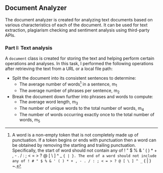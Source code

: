 
## Document Analyzer

The document analyzer is created for analyzing text documents based on various characteristics of each of the document. 
It can be used for text extraction, plagiarism checking and sentiment analysis using third-party APIs.

### Part I: Text analysis 
A ```document``` class is created for storing the text and helping perform certain operations and analyses. 
In this task, I performed the following operations after retrieving the text from a URL or a local file path:
- Split the document into its consistent sentences to determine:
    - The average number of words[^1] in a sentence, m<sub>1</sub>
    - The average number of phrases per sentence, m<sub>2</sub>
- Break the document down further into phrases and words to compute:
  - The average word length, m<sub>3</sub>
  - The number of unique words to the total number of words, m<sub>4</sub>
  - The number of words occurring exactly once to the total number of words, m<sub>5</sub>

[^1]:  A word is a non-empty token that is not completely made up of punctuation. 
If a token begins or ends with punctuation then a word can be obtained by removing the starting and trailing punctuation.
Specifically, the start of word should not contain any of ! " $ % & ' ( ) * + , - . / : ; < = > ? @ [ \ ] ^ _ ` { | }.
The end of a word should not include any of ! # " $ % & ' ( ) * + , - . / : ; < = > ? @ [ \ ] ^ _ ` { | } ~.